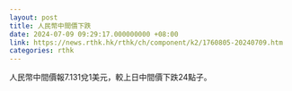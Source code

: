 ```yaml
---
layout: post
title: 人民幣中間價下跌
date: 2024-07-09 09:29:17.000000000 +08:00
link: https://news.rthk.hk/rthk/ch/component/k2/1760805-20240709.htm
categories: rthk
---
```


人民幣中間價報7.131兌1美元，較上日中間價下跌24點子。

